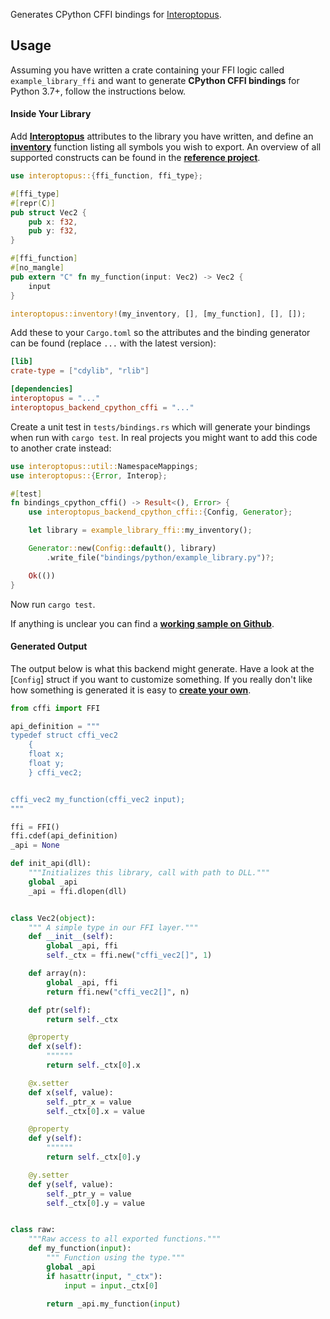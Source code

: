 Generates CPython CFFI bindings for [Interoptopus](https://github.com/ralfbiedert/interoptopus).

## Usage

Assuming you have written a crate containing your FFI logic called `example_library_ffi` and
want to generate **CPython CFFI bindings** for Python 3.7+, follow the instructions below.

#### Inside Your Library

Add [**Interoptopus**](https://crates.io/crates/interoptopus) attributes to the library you have
written, and define an [**inventory**](https://docs.rs/interoptopus/latest/interoptopus/macro.inventory.html)
function listing all symbols you wish to export. An overview of all supported constructs can be found in the
[**reference project**](https://github.com/ralfbiedert/interoptopus/tree/master/interoptopus_reference_project/src).

```rust
use interoptopus::{ffi_function, ffi_type};

#[ffi_type]
#[repr(C)]
pub struct Vec2 {
    pub x: f32,
    pub y: f32,
}

#[ffi_function]
#[no_mangle]
pub extern "C" fn my_function(input: Vec2) -> Vec2 {
    input
}

interoptopus::inventory!(my_inventory, [], [my_function], [], []);
```


Add these to your `Cargo.toml` so the attributes and the binding generator can be found
(replace `...` with the latest version):

```toml
[lib]
crate-type = ["cdylib", "rlib"]

[dependencies]
interoptopus = "..."
interoptopus_backend_cpython_cffi = "..."
```

Create a unit test in `tests/bindings.rs` which will generate your bindings when run
with `cargo test`. In real projects you might want to add this code to another crate instead:

```rust
use interoptopus::util::NamespaceMappings;
use interoptopus::{Error, Interop};

#[test]
fn bindings_cpython_cffi() -> Result<(), Error> {
    use interoptopus_backend_cpython_cffi::{Config, Generator};

    let library = example_library_ffi::my_inventory();

    Generator::new(Config::default(), library)
        .write_file("bindings/python/example_library.py")?;

    Ok(())
}
```

Now run `cargo test`.

If anything is unclear you can find a [**working sample on Github**](https://github.com/ralfbiedert/interoptopus/tree/master/examples/hello_world).

#### Generated Output

The output below is what this backend might generate. Have a look at the [`Config`] struct
if you want to customize something. If you really don't like how something is generated it is
easy to [**create your own**](https://github.com/ralfbiedert/interoptopus/blob/master/FAQ.md#new-backends).

```python
from cffi import FFI

api_definition = """
typedef struct cffi_vec2
    {
    float x;
    float y;
    } cffi_vec2;


cffi_vec2 my_function(cffi_vec2 input);
"""

ffi = FFI()
ffi.cdef(api_definition)
_api = None

def init_api(dll):
    """Initializes this library, call with path to DLL."""
    global _api
    _api = ffi.dlopen(dll)


class Vec2(object):
    """ A simple type in our FFI layer."""
    def __init__(self):
        global _api, ffi
        self._ctx = ffi.new("cffi_vec2[]", 1)

    def array(n):
        global _api, ffi
        return ffi.new("cffi_vec2[]", n)

    def ptr(self):
        return self._ctx

    @property
    def x(self):
        """"""
        return self._ctx[0].x

    @x.setter
    def x(self, value):
        self._ptr_x = value
        self._ctx[0].x = value

    @property
    def y(self):
        """"""
        return self._ctx[0].y

    @y.setter
    def y(self, value):
        self._ptr_y = value
        self._ctx[0].y = value


class raw:
    """Raw access to all exported functions."""
    def my_function(input):
        """ Function using the type."""
        global _api
        if hasattr(input, "_ctx"):
            input = input._ctx[0]

        return _api.my_function(input)

```
